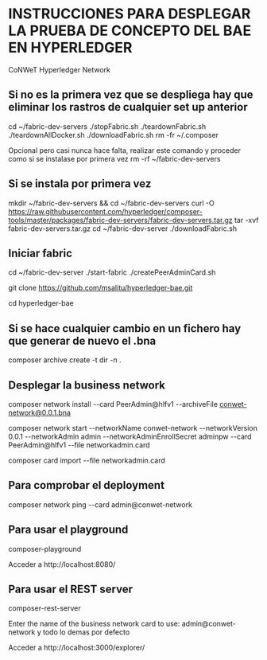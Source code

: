# INSTRUCCIONES PARA DESPLEGAR LA PRUEBA DE CONCEPTO DEL BAE EN HYPERLEDGER

CoNWeT Hyperledger Network


## Si no es la primera vez que se despliega hay que eliminar los rastros de cualquier set up anterior

cd ~/fabric-dev-servers
./stopFabric.sh
./teardownFabric.sh
./teardownAllDocker.sh
./downloadFabric.sh
rm -fr ~/.composer

Opcional pero casi nunca hace falta, realizar este comando y proceder como si se instalase por primera vez
rm -rf ~/fabric-dev-servers





## Si se instala por primera vez
mkdir ~/fabric-dev-servers && cd ~/fabric-dev-servers
curl -O https://raw.githubusercontent.com/hyperledger/composer-tools/master/packages/fabric-dev-servers/fabric-dev-servers.tar.gz
tar -xvf fabric-dev-servers.tar.gz
cd ~/fabric-dev-server
./downloadFabric.sh





## Iniciar fabric 

cd ~/fabric-dev-server
./start-fabric
./createPeerAdminCard.sh

git clone https://github.com/msalitu/hyperledger-bae.git

cd hyperledger-bae
## Si se hace cualquier cambio en un fichero hay que generar de nuevo el .bna
composer archive create -t dir -n .





## Desplegar la business network

composer network install --card PeerAdmin@hlfv1 --archiveFile conwet-network@0.0.1.bna

composer network start --networkName conwet-network --networkVersion 0.0.1 --networkAdmin admin --networkAdminEnrollSecret adminpw --card PeerAdmin@hlfv1 --file networkadmin.card

composer card import --file networkadmin.card





## Para comprobar el deployment
composer network ping --card admin@conwet-network






## Para usar el playground

composer-playground

Acceder a http://localhost:8080/





## Para usar el REST server

composer-rest-server

Enter the name of the business network card to use: admin@conwet-network y todo lo demas por defecto

Acceder a http://localhost:3000/explorer/
